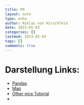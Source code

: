 ```yaml
---
title: PO
layout: note
type: note
author: Niklas von Hirschfeld
date: 2023-05-03
categories: []
lastmod: 2023-05-03
tags: []
comments: true
---
```


# Darstellung Links:

- [Pandas](https://pandas.pydata.org/pandas-docs/stable/user_guide/visualization.html)
- [Map](https://medium.com/dataseries/similarity-and-distance-metrics-for-data-science-and-machine-learning-e5121b3956f8)
- [Other nice Tutorial](https://towardsdatascience.com/visualising-similarity-clusters-with-interactive-graphs-20a4b2a18534)
- 
